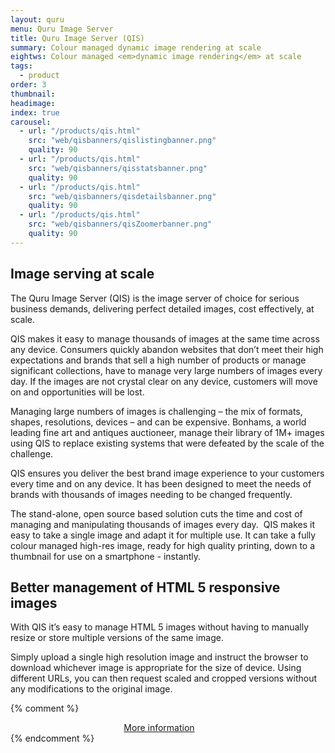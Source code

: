 ```yaml
---
layout: quru
menu: Quru Image Server
title: Quru Image Server (QIS)
summary: Colour managed dynamic image rendering at scale
eightws: Colour managed <em>dynamic image rendering</em> at scale
tags:
  - product
order: 3
thumbnail:
headimage:
index: true
carousel:
  - url: "/products/qis.html"
    src: "web/qisbanners/qislistingbanner.png"
    quality: 90
  - url: "/products/qis.html"
    src: "web/qisbanners/qisstatsbanner.png"
    quality: 90
  - url: "/products/qis.html"
    src: "web/qisbanners/qisdetailsbanner.png"
    quality: 90
  - url: "/products/qis.html"
    src: "web/qisbanners/qisZoomerbanner.png"
    quality: 90
---
```


## Image serving at scale

The Quru Image Server (QIS) is the image server of choice for serious business demands, delivering perfect detailed images, cost effectively, at scale.

QIS makes it easy to manage thousands of images at the same time across any device. Consumers quickly abandon websites that don’t meet their high expectations and brands that sell a high number of products or manage significant collections, have to manage very large numbers of images every day. If the images are not crystal clear on any device, customers will move on and opportunities will be lost.

Managing large numbers of images is challenging – the mix of formats, shapes, resolutions, devices – and can be expensive. Bonhams, a world leading fine art and antiques auctioneer, manage their library of 1M+ images using QIS to replace existing systems that were defeated by the scale of the challenge.

QIS ensures you deliver the best brand image experience to your customers every time and on any device. It has been designed to meet the needs of brands with thousands of images needing to be changed frequently.

The stand-alone, open source based solution cuts the time and cost of managing and manipulating thousands of images every day. 
QIS makes it easy to take a single image and adapt it for multiple use. It can take a fully colour managed high-res image, ready for high quality printing, down to a thumbnail for use on a smartphone - instantly.

## Better management of HTML 5 responsive images

With QIS it’s easy to manage HTML 5 images without having to manually resize or store multiple versions of the same image.

Simply upload a single high resolution image and instruct the browser to download whichever image is appropriate for the size of device. Using different URLs, you can then request scaled and cropped versions without any modifications to the original image.


{% comment %}
<center><a href="https://qisphotos.github.io/" class="button" id="qis_for_business" style="margin-right: 2em;">More information</a></center>
{% endcomment %}
